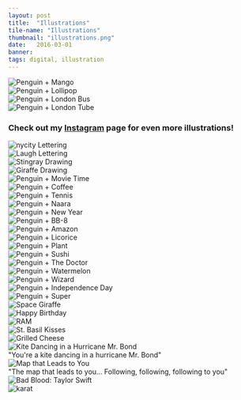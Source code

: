 ```yaml
---
layout: post
title:  "Illustrations"
tile-name: "Illustrations"
thumbnail: "illustrations.png"
date:   2016-03-01
banner:
tags: digital, illustration
---
```


<!--the process of the illustration sketch to rhino to illustrator-->
<div class="grid-x grid-margin-x grid-margin-y">
    <div class=" medium-6 large-6 cell "><img src="../img/illustrations/mango.jpg" alt="Penguin + Mango" /></div>
    <div class=" medium-6 large-6 cell "><img src="../img/illustrations/lollipop.jpg" alt="Penguin + Lollipop" /></div>
    <div class=" medium-6 large-6 cell "><img src="../img/illustrations/bus.png" alt="Penguin + London Bus" /></div>
    <div class=" medium-6 large-6 cell "><img src="../img/illustrations/tube.png" alt="Penguin + London Tube" /></div>
</div>

### Check out my <a target="_blank" href="https://instagram.com/naher94">Instagram</a> page for even more illustrations!

<div class="grid-x grid-margin-x grid-margin-y">
    <div class=" medium-6 large-6 cell "><img src="../img/illustrations/nycity.gif" alt="nycity Lettering" /></div>
    <div class=" medium-6 large-6 cell "><img src="../img/illustrations/laugh.gif" alt="Laugh Lettering" /></div>
    <div class=" medium-6 large-6 cell "><img src="../img/illustrations/stingray.gif" alt="Stingray Drawing" /></div>
    <div class=" medium-6 large-6 cell "><img src="../img/illustrations/giraffe.png" alt="Giraffe Drawing" /></div>
    <div class=" medium-6 large-6 cell "><img src="../img/illustrations/movieTime.jpg" alt="Penguin + Movie Time" /></div>
    <div class=" medium-6 large-6 cell "><img src="../img/illustrations/coffee.png" alt="Penguin + Coffee" /></div>
    <div class=" medium-6 large-6 cell "><img src="../img/illustrations/tennis.jpg" alt="Penguin + Tennis" /></div>
    <div class=" medium-6 large-6 cell "><img src="../img/illustrations/penguinNaara.png" alt="Penguin + Naara" /></div>
    <div class=" medium-6 large-6 cell "><img src="../img/illustrations/newYear2016.png" alt="Penguin + New Year" /></div>
    <div class=" medium-6 large-6 cell "><img src="../img/illustrations/bb8.png" alt="Penguin + BB-8" /></div>
    <div class=" medium-6 large-6 cell "><img src="../img/illustrations/amazon.jpg" alt="Penguin + Amazon" /></div>
    <div class=" medium-6 large-6 cell "><img src="../img/illustrations/licorice.jpg" alt="Penguin + Licorice" /></div>
    <div class=" medium-6 large-6 cell "><img src="../img/illustrations/plant.jpg" alt="Penguin + Plant" /></div>
    <div class=" medium-6 large-6 cell "><img src="../img/illustrations/sushi.jpg" alt="Penguin + Sushi" /></div>
    <div class=" medium-6 large-6 cell "><img src="../img/illustrations/theDoctor.jpg" alt="Penguin + The Doctor" /></div>
    <div class=" medium-6 large-6 cell "><img src="../img/illustrations/watermelon.jpg" alt="Penguin + Watermelon" /></div>
    <div class=" medium-6 large-6 cell "><img src="../img/illustrations/wizard.jpg" alt="Penguin + Wizard" /></div>
    <div class=" medium-6 large-6 cell "><img src="../img/illustrations/sparklers.jpg" alt="Penguin + Independence Day" /></div>
    <div class=" medium-6 large-6 cell "><img src="../img/illustrations/super.jpg" alt="Penguin + Super" /></div>
    <div class=" medium-6 large-6 cell "><img src="../img/illustrations/giraffenaut.png" alt="Space Giraffe" /></div>
    <div class=" medium-6 large-6 cell "><img src="../img/illustrations/happyBirthday.png" alt="Happy Birthday" /></div>
    <div class=" medium-6 large-6 cell "><img src="../img/illustrations/ram.jpg" alt="RAM" /></div>
    <div class=" medium-6 large-6 cell "><img src="../img/illustrations/basilKisses.png" alt="St. Basil Kisses" /></div>
    <div class=" medium-6 large-6 cell "><img src="../img/illustrations/grilledCheese.jpg" alt="Grilled Cheese" /></div>
</div>
<div class="grid-x grid-margin-x grid-margin-y">
    <div class=" medium-6 large-6 cell"><img src="../img/illustrations/kiteMrBond.png" alt="Kite Dancing in a Hurricane Mr. Bond" /></div>
    <div class=" medium-6 large-6 cell quote">"You're a kite dancing in a hurricane Mr. Bond"</div>
</div>
<div class="grid-x grid-margin-x grid-margin-y">
    <div class="medium-6 large-6 cell image-container"><img src="../img/illustrations/followingFollowing.jpg" alt="Map that Leads to You" /></div>
    <div class="medium-6 large-6 cell quote">"The map that leads to you... Following, following, following to you"</div>
</div>
<div class="grid-x grid-margin-x grid-margin-y">
    <div class="medium-6 large-6 cell"><img src="../img/illustrations/badBlood.jpg" alt="Bad Blood: Taylor Swift" /></div>
    <div class="medium-6 large-6 cell"><img src="../img/illustrations/karat.png" alt="karat" /></div>
    <!--<div class=" large-6 cell "><img src="../img/illustrations/BB8Stylize.png" alt="BB8 Stylize" /></div>-->
</div>
